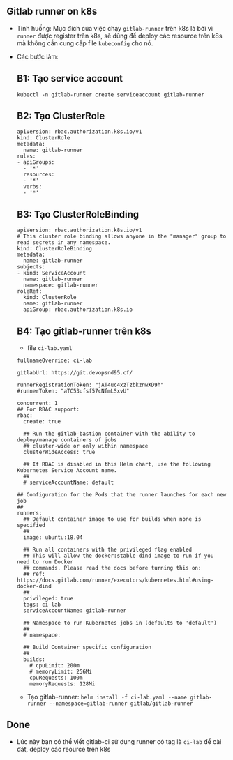 ## Gitlab runner on k8s
- Tình huống: Mục đích của việc chạy `gitlab-runner` trên k8s là bởi vì `runner` được register trên k8s, sẽ dùng để deploy các resource trên k8s mà không cần cung cấp file `kubeconfig` cho nó.
- Các bước làm:
  ## B1: Tạo service account
  `kubectl -n gitlab-runner create serviceaccount gitlab-runner`
  ## B2: Tạo ClusterRole
  
  ```
  apiVersion: rbac.authorization.k8s.io/v1
  kind: ClusterRole
  metadata:
    name: gitlab-runner
  rules:
  - apiGroups:
    - '*'
    resources:
    - '*'
    verbs:
    - '*'
  ```
  ## B3: Tạo ClusterRoleBinding
  
  ```
  apiVersion: rbac.authorization.k8s.io/v1
  # This cluster role binding allows anyone in the "manager" group to read secrets in any namespace.
  kind: ClusterRoleBinding
  metadata:
    name: gitlab-runner
  subjects:
  - kind: ServiceAccount
    name: gitlab-runner
    namespace: gitlab-runner
  roleRef:
    kind: ClusterRole
    name: gitlab-runner
    apiGroup: rbac.authorization.k8s.io
  ```
  
  ## B4: Tạo gitlab-runner trên k8s
  
    - file `ci-lab.yaml`
  
  ```
  fullnameOverride: ci-lab

  gitlabUrl: https://git.devopsnd95.cf/

  runnerRegistrationToken: "jAT4uc4xzTzbkznwXD9h"
  #runnerToken: "aTC53ufsf57cNfmLSxvU"

  concurrent: 1
  ## For RBAC support:
  rbac:
    create: true

    ## Run the gitlab-bastion container with the ability to deploy/manage containers of jobs
    ## cluster-wide or only within namespace
    clusterWideAccess: true

    ## If RBAC is disabled in this Helm chart, use the following Kubernetes Service Account name.
    ##
    # serviceAccountName: default

  ## Configuration for the Pods that the runner launches for each new job
  ##
  runners:
    ## Default container image to use for builds when none is specified
    ##
    image: ubuntu:18.04

    ## Run all containers with the privileged flag enabled
    ## This will allow the docker:stable-dind image to run if you need to run Docker
    ## commands. Please read the docs before turning this on:
    ## ref: https://docs.gitlab.com/runner/executors/kubernetes.html#using-docker-dind
    ##
    privileged: true
    tags: ci-lab
    serviceAccountName: gitlab-runner

    ## Namespace to run Kubernetes jobs in (defaults to 'default')
    ##
    # namespace:

    ## Build Container specific configuration
    ##
    builds:
      # cpuLimit: 200m
      # memoryLimit: 256Mi
      cpuRequests: 100m
      memoryRequests: 128Mi
  ```
    - Tạo gitlab-runner:
    `helm install -f ci-lab.yaml --name gitlab-runner --namespace=gitlab-runner gitlab/gitlab-runner`
    
 ## Done
 - Lúc này bạn có thể viết gitlab-ci sử dụng runner có tag là `ci-lab` để cài đăt, deploy các reource trên k8s
 

